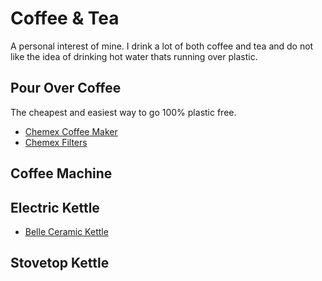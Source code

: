 # Coffee & Tea

A personal interest of mine. I drink a lot of both coffee and tea and do not like the idea of drinking hot water thats running over plastic.

## Pour Over Coffee

The cheapest and easiest way to go 100% plastic free.

* [Chemex Coffee Maker](https://www.chemexcoffeemaker.com/six-cup-classic-series-coffeemaker.html)
* [Chemex Filters](https://www.chemexcoffeemaker.com/chemex-reg-bonded-filters-pre-folded-squares-natural.html)

## Coffee Machine

## Electric Kettle

* [Belle Ceramic Kettle](https://bellahousewares.com/products-bella/1-2l-green-ikat-design-electric-ceramic-kettle/)

## Stovetop Kettle